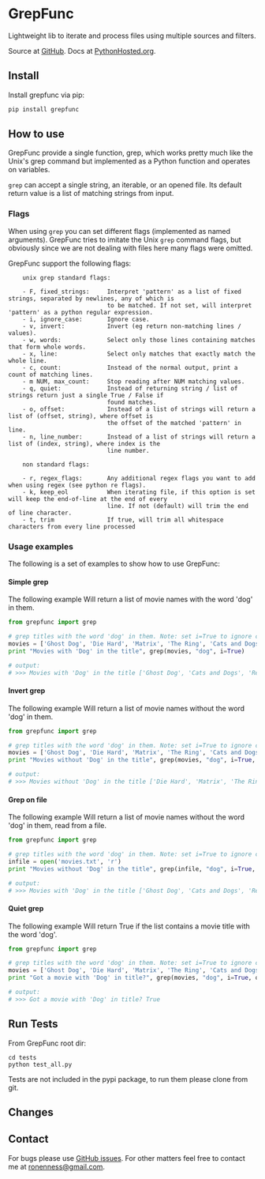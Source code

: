 # GrepFunc
Lightweight lib to iterate and process files using multiple sources and filters.

Source at [GitHub](https://github.com/RonenNess/grepfunc).
Docs at [PythonHosted.org](http://pythonhosted.org/grepfunc/).

## Install

Install grepfunc via pip:

```python
pip install grepfunc
```

## How to use

GrepFunc provide a single function, grep, which works pretty much like the Unix's grep command but implemented as a Python function and operates on variables.

```grep``` can accept a single string, an iterable, or an opened file. Its default return value is a list of matching strings from input.

### Flags

When using ```grep``` you can set different flags (implemented as named arguments).
GrepFunc tries to imitate the Unix ```grep``` command flags, but obviously since we are not dealing with files here many flags were omitted.

GrepFunc support the following flags:

```
    unix grep standard flags:

    - F, fixed_strings:     Interpret 'pattern' as a list of fixed strings, separated by newlines, any of which is
                            to be matched. If not set, will interpret 'pattern' as a python regular expression.
    - i, ignore_case:       Ignore case.
    - v, invert:            Invert (eg return non-matching lines / values).
    - w, words:             Select only those lines containing matches that form whole words.
    - x, line:              Select only matches that exactly match the whole line.
    - c, count:             Instead of the normal output, print a count of matching lines.
    - m NUM, max_count:     Stop reading after NUM matching values.
    - q, quiet:             Instead of returning string / list of strings return just a single True / False if
                            found matches.
    - o, offset:            Instead of a list of strings will return a list of (offset, string), where offset is
                            the offset of the matched 'pattern' in line.
    - n, line_number:       Instead of a list of strings will return a list of (index, string), where index is the
                            line number.

    non standard flags:

    - r, regex_flags:       Any additional regex flags you want to add when using regex (see python re flags).
    - k, keep_eol           When iterating file, if this option is set will keep the end-of-line at the end of every
                            line. If not (default) will trim the end of line character.
    - t, trim               If true, will trim all whitespace characters from every line processed
```

### Usage examples

The following is a set of examples to show how to use GrepFunc:

#### Simple grep

The following example Will return a list of movie names with the word 'dog' in them.

```python
from grepfunc import grep

# grep titles with the word 'dog' in them. Note: set i=True to ignore case.
movies = ['Ghost Dog', 'Die Hard', 'Matrix', 'The Ring', 'Cats and Dogs', 'Batman', 'Superman', 'Reservoir Dogs']
print "Movies with 'Dog' in the title", grep(movies, "dog", i=True)

# output:
# >>> Movies with 'Dog' in the title ['Ghost Dog', 'Cats and Dogs', 'Reservoir Dogs']
```

#### Invert grep

The following example Will return a list of movie names without the word 'dog' in them.

```python
from grepfunc import grep

# grep titles with the word 'dog' in them. Note: set i=True to ignore case.
movies = ['Ghost Dog', 'Die Hard', 'Matrix', 'The Ring', 'Cats and Dogs', 'Batman', 'Superman', 'Reservoir Dogs']
print "Movies without 'Dog' in the title", grep(movies, "dog", i=True, v=True)

# output:
# >>> Movies without 'Dog' in the title ['Die Hard', 'Matrix', 'The Ring', 'Batman', 'Superman']
```

#### Grep on file

The following example Will return a list of movie names without the word 'dog' in them, read from a file.

```python
from grepfunc import grep

# grep titles with the word 'dog' in them. Note: set i=True to ignore case.
infile = open('movies.txt', 'r')
print "Movies without 'Dog' in the title", grep(infile, "dog", i=True, v=True)

# output:
# >>> Movies with 'Dog' in the title ['Ghost Dog', 'Cats and Dogs', 'Reservoir Dogs']
```

#### Quiet grep

The following example Will return True if the list contains a movie title with the word 'dog'.

```python
from grepfunc import grep

# grep titles with the word 'dog' in them. Note: set i=True to ignore case.
movies = ['Ghost Dog', 'Die Hard', 'Matrix', 'The Ring', 'Cats and Dogs', 'Batman', 'Superman', 'Reservoir Dogs']
print "Got a movie with 'Dog' in title?", grep(movies, "dog", i=True, q=True)

# output:
# >>> Got a movie with 'Dog' in title? True
```

## Run Tests

From GrepFunc root dir:

```shell
cd tests
python test_all.py
```

Tests are not included in the pypi package, to run them please clone from git.

## Changes

## Contact

For bugs please use [GitHub issues](https://github.com/RonenNess/grepfunc/issues).
For other matters feel free to contact me at ronenness@gmail.com.

